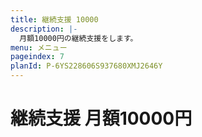 ```yaml
---
title: 継続支援 10000
description: |-
  月額10000円の継続支援をします。
menu: メニュー
pageindex: 7
planId: P-6YS228606S937680XMJ2646Y
---
```


# 継続支援 月額10000円